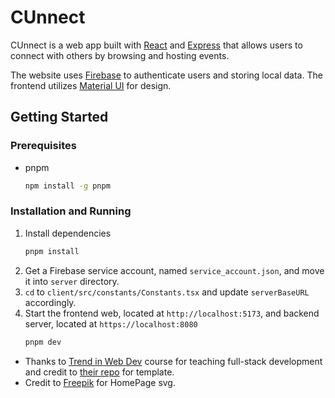# CUnnect
CUnnect is a web app built with [React](https://react.dev/) and [Express](https://expressjs.com/) that allows users to connect with others by browsing and hosting events.

The website uses [Firebase](https://firebase.google.com/) to authenticate users and storing local data. The frontend utilizes [Material UI](https://mui.com/material-ui/) for design.

## Getting Started
### Prerequisites
* pnpm
  ```sh
  npm install -g pnpm
  ```
### Installation and Running
1. Install dependencies
   ```sh
   pnpm install
   ```
2. Get a Firebase service account, named `service_account.json`, and move it into `server` directory.
3. `cd` to `client/src/constants/Constants.tsx` and update `serverBaseURL` accordingly.
4. Start the frontend web, located at `http://localhost:5173`, and backend server, located at `https://localhost:8080`
   ```sh
   pnpm dev
   ```

* Thanks to [Trend in Web Dev](https://webdev.cornelldti.org/) course for teaching full-stack development and credit to [their repo](https://github.com/cornell-dti/trends-mono/tree/main/frontend-starter) for template.
* Credit to [Freepik](https://www.freepik.com/) for HomePage svg.
